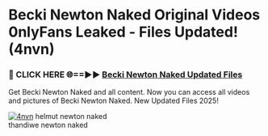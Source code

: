 # Becki Newton Naked Original Videos 0nlyFans Leaked - Files Updated! (4nvn)

<h3>🔴 CLICK HERE 🌐==►► <a href="https://tinyurl.com/yckcrads" rel="nofollow">Becki Newton Naked Updated Files</a></h3>

Get Becki Newton Naked and all content. Now you can access all videos and pictures of Becki Newton Naked. New Updated Files 2025!

[![4nvn](https://i.imgur.com/hpKpOFt.gif)](https://tinyurl.com/yckcrads)
helmut newton naked<br>
thandiwe newton naked